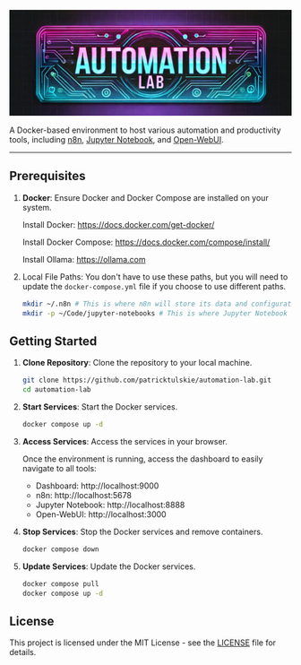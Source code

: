 ![Automation Lab](documentation/img/logo.png)

A Docker-based environment to host various automation and productivity tools, including [n8n](https://n8n.io), [Jupyter Notebook](https://jupyter.org), and [Open-WebUI](https://github.com/open-webui/open-webui).

---

## Prerequisites

1. **Docker**: Ensure Docker and Docker Compose are installed on your system.

   Install Docker:
   https://docs.docker.com/get-docker/

   Install Docker Compose:
   https://docs.docker.com/compose/install/

   Install Ollama:
   https://ollama.com

2. Local File Paths: You don't have to use these paths, but you will need to update the `docker-compose.yml` file if you choose to use different paths.

    ```bash
    mkdir ~/.n8n # This is where n8n will store its data and configuration so it is persisted if the container is removed
    mkdir -p ~/Code/jupyter-notebooks # This is where Jupyter Notebook will store its notebooks
    ```

## Getting Started

1. **Clone Repository**: Clone the repository to your local machine.

    ```bash
    git clone https://github.com/patricktulskie/automation-lab.git
    cd automation-lab
    ```
2. **Start Services**: Start the Docker services.

    ```bash
    docker compose up -d
    ```

3. **Access Services**: Access the services in your browser.

    Once the environment is running, access the dashboard to easily navigate to all tools:

    * Dashboard: http://localhost:9000
    * n8n: http://localhost:5678
    * Jupyter Notebook: http://localhost:8888
    * Open-WebUI: http://localhost:3000

4. **Stop Services**: Stop the Docker services and remove containers.

    ```bash
    docker compose down
    ```

5. **Update Services**: Update the Docker services.

    ```bash
    docker compose pull
    docker compose up -d
    ```

## License

This project is licensed under the MIT License - see the [LICENSE](LICENSE) file for details.
